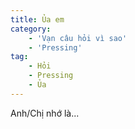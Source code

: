 ```yaml
---
title: Ủa em
category: 
    - 'Vạn câu hỏi vì sao'
    - 'Pressing'
tag:
    - Hỏi
    - Pressing
    - Ủa
---
```

Anh/Chị nhớ là...